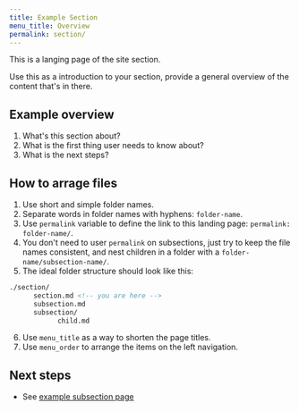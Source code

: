 ```yaml
---
title: Example Section
menu_title: Overview
permalink: section/
---
```


This is a langing page of the site section.

Use this as a introduction to your section, provide a general overview of the content that's in there.

## Example overview

1. What's this section about?
2. What is the first thing user needs to know about?
3. What is the next steps?

## How to arrage files

1. Use short and simple folder names.
2. Separate words in folder names with hyphens: `folder-name`.
3. Use `permalink` variable to define the link to this landing page: `permalink: folder-name/`.
4. You don't need to user `permalink` on subsections, just try to keep the file names consistent, and nest children in a folder with a `folder-name/subsection-name/`.
5. The ideal folder structure should look like this:
``` html
./section/
      section.md <!-- you are here -->
      subsection.md
      subsection/
            child.md
```
6. Use `menu_title` as a way to shorten the page titles.
7. Use `menu_order` to arrange the items on the left navigation.

## Next steps

- See [example subsection page]({{site.baseurl}}/section/subsection/ )
